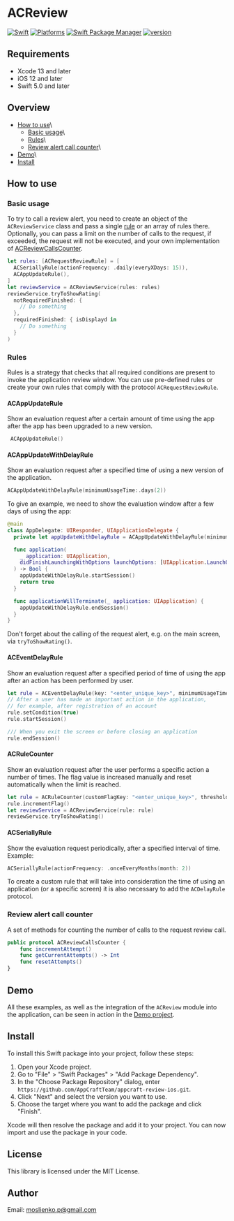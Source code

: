 # ACReview

[![Swift](https://img.shields.io/badge/Swift-5-orange?style=flat-square)](https://img.shields.io/badge/Swift-5-Orange?style=flat-square)
[![Platforms](https://img.shields.io/badge/Platforms-iOS-yellowgreen?style=flat-square)](https://img.shields.io/badge/Platforms-iOS?style=flat-square)
[![Swift Package Manager](https://img.shields.io/badge/Swift_Package_Manager-compatible-orange?style=flat-square)](https://img.shields.io/badge/Swift_Package_Manager-compatible-orange?style=flat-square)
[![version](https://img.shields.io/badge/version-0.0.1-white.svg)](https://semver.org)

## Requirements
- Xcode 13 and later
- iOS 12 and later
- Swift 5.0 and later

## Overview
* [How to use](#how-to-use)\
	* [Basic usage](#basic-usage)\
	* [Rules](#rules)\
	* [Review alert call counter](#review-alert-call-counter)\
* [Demo](#demo)\
* [Install](#install)

## How to use

### Basic usage
To try to call a review alert, you need to create an object of the `ACReviewService` class and pass a single [rule](#rules) or an array of rules there. Optionally, you can pass a limit on the number of calls to the request, if exceeded, the request will not be executed, and your own implementation of [ACReviewCallsCounter](#review-alert-call-counter).

```swift
let rules: [ACRequestReviewRule] = [
  ACSeriallyRule(actionFrequency: .daily(everyXDays: 15)),
  ACAppUpdateRule(),
]
let reviewService = ACReviewService(rules: rules)
reviewService.tryToShowRating(
  notRequiredFinished: {
    // Do something
  },
  requiredFinished: { isDisplayd in
    // Do something
  }
)
```

### Rules
Rules is a strategy that checks that all required conditions are present to invoke the application review window.
You can use pre-defined rules or create your own rules that comply with the protocol `ACRequestReviewRule`.

#### ACAppUpdateRule
 Show an evaluation request after a certain amount of time using the app after the app has been upgraded to a new version.

```swift
 ACAppUpdateRule()
```

#### ACAppUpdateWithDelayRule
Show an evaluation request after a specified time of using a new version of the application.

```swift
ACAppUpdateWithDelayRule(minimumUsageTime:.days(2))
```

To give an example, we need to show the evaluation window after a few days of using the app:

```swift
@main 
class AppDelegate: UIResponder, UIApplicationDelegate {
  private let appUpdateWithDelayRule = ACAppUpdateWithDelayRule(minimumUsageTime: .days(2))

  func application(
    _ application: UIApplication,
    didFinishLaunchingWithOptions launchOptions: [UIApplication.LaunchOptionsKey: Any]?
  ) -> Bool {
    appUpdateWithDelayRule.startSession()
    return true
  }

  func applicationWillTerminate(_ application: UIApplication) {
    appUpdateWithDelayRule.endSession()
  }
}
```

Don't forget about the calling of the request alert, e.g. on the main screen, via `tryToShowRating()`.

#### ACEventDelayRule
Show an evaluation request after a specified period of time of using the app after an action has been performed by user.

```swift
let rule = ACEventDelayRule(key: "<enter_unique_key>", minimumUsageTime: .hours(3)) 
// After a user has made an important action in the application,
// for example, after registration of an account
rule.setCondition(true)
rule.startSession()

/// When you exit the screen or before closing an application
rule.endSession()
```

#### ACRuleCounter
Show an evaluation request after the user performs a specific action a number of times. The flag value is increased manually and reset automatically when the limit is reached.

```swift
let rule = ACRuleCounter(customFlagKey: "<enter_unique_key>", threshold: 5)
rule.incrementFlag()
let reviewService = ACReviewService(rule: rule)
reviewService.tryToShowRating()
```

#### ACSeriallyRule
Show the evaluation request periodically, after a specified interval of time. Example:

```swift
ACSeriallyRule(actionFrequency: .onceEveryMonths(month: 2))
```

To create a custom rule that will take into consideration the time of using an application (or a specific screen) it is also necessary to add the `ACDelayRule` protocol.

### Review alert call counter
A set of methods for counting the number of calls to the request review call.

```swift
public protocol ACReviewCallsCounter {
    func incrementAttempt()
    func getCurrentAttempts() -> Int
    func resetAttempts()
}
```

## Demo
All these examples, as well as the integration of the `ACReview` module into the application, can be seen in action in the [Demo project](/Demo).

## Install
To install this Swift package into your project, follow these steps:

1. Open your Xcode project.
2. Go to "File" > "Swift Packages" > "Add Package Dependency".
3. In the "Choose Package Repository" dialog, enter `https://github.com/AppCraftTeam/appcraft-review-ios.git`.
4. Click "Next" and select the version you want to use.
5. Choose the target where you want to add the package and click "Finish".

Xcode will then resolve the package and add it to your project. You can now import and use the package in your code.

## License
This library is licensed under the MIT License.

## Author
Email: <moslienko.p@gmail.com>
